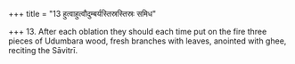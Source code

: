 +++
title = "13 हुत्वाहुत्वौदुम्बर्यस्तिस्रस्तिस्रः समिध"

+++
13. After each oblation they should each time put on the fire three pieces of Udumbara wood, fresh branches with leaves, anointed with ghee, reciting the Sāvitrī.
